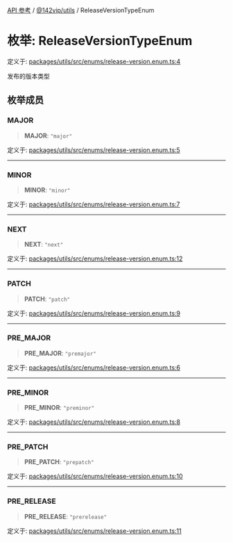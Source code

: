 [API 参考](../../../index.md) / [@142vip/utils](../index.md) / ReleaseVersionTypeEnum

# 枚举: ReleaseVersionTypeEnum

定义于: [packages/utils/src/enums/release-version.enum.ts:4](https://github.com/142vip/core-x/blob/67692efe75f30bef8a4893bf3d01dbe094be97e2/packages/utils/src/enums/release-version.enum.ts#L4)

发布的版本类型

## 枚举成员

### MAJOR

> **MAJOR**: `"major"`

定义于: [packages/utils/src/enums/release-version.enum.ts:5](https://github.com/142vip/core-x/blob/67692efe75f30bef8a4893bf3d01dbe094be97e2/packages/utils/src/enums/release-version.enum.ts#L5)

***

### MINOR

> **MINOR**: `"minor"`

定义于: [packages/utils/src/enums/release-version.enum.ts:7](https://github.com/142vip/core-x/blob/67692efe75f30bef8a4893bf3d01dbe094be97e2/packages/utils/src/enums/release-version.enum.ts#L7)

***

### NEXT

> **NEXT**: `"next"`

定义于: [packages/utils/src/enums/release-version.enum.ts:12](https://github.com/142vip/core-x/blob/67692efe75f30bef8a4893bf3d01dbe094be97e2/packages/utils/src/enums/release-version.enum.ts#L12)

***

### PATCH

> **PATCH**: `"patch"`

定义于: [packages/utils/src/enums/release-version.enum.ts:9](https://github.com/142vip/core-x/blob/67692efe75f30bef8a4893bf3d01dbe094be97e2/packages/utils/src/enums/release-version.enum.ts#L9)

***

### PRE\_MAJOR

> **PRE\_MAJOR**: `"premajor"`

定义于: [packages/utils/src/enums/release-version.enum.ts:6](https://github.com/142vip/core-x/blob/67692efe75f30bef8a4893bf3d01dbe094be97e2/packages/utils/src/enums/release-version.enum.ts#L6)

***

### PRE\_MINOR

> **PRE\_MINOR**: `"preminor"`

定义于: [packages/utils/src/enums/release-version.enum.ts:8](https://github.com/142vip/core-x/blob/67692efe75f30bef8a4893bf3d01dbe094be97e2/packages/utils/src/enums/release-version.enum.ts#L8)

***

### PRE\_PATCH

> **PRE\_PATCH**: `"prepatch"`

定义于: [packages/utils/src/enums/release-version.enum.ts:10](https://github.com/142vip/core-x/blob/67692efe75f30bef8a4893bf3d01dbe094be97e2/packages/utils/src/enums/release-version.enum.ts#L10)

***

### PRE\_RELEASE

> **PRE\_RELEASE**: `"prerelease"`

定义于: [packages/utils/src/enums/release-version.enum.ts:11](https://github.com/142vip/core-x/blob/67692efe75f30bef8a4893bf3d01dbe094be97e2/packages/utils/src/enums/release-version.enum.ts#L11)

